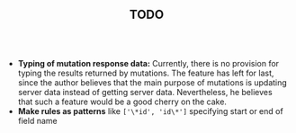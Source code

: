 <h2 align="center">TODO</h2>
<br>
<br>

- **Typing of mutation response data:** Currently, there is no provision for typing the results returned by mutations. The feature has left for last, 
since the author believes that the main purpose of mutations is updating server data instead of getting server data. Nevertheless, he believes 
that such a feature would be a good cherry on the cake.
- **Make rules as patterns** like `['\*id', 'id\*']` specifying start or end of field name



